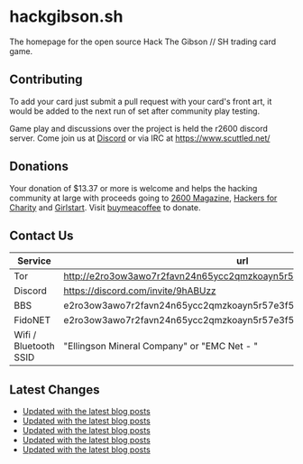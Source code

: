 # hackgibson.sh
The homepage for the open source Hack The Gibson // SH trading card game.


## Contributing

To add your card just submit a pull request with your card's front art, it would be added to the next run of set after community play testing.

Game play and discussions over the project is held the r2600 discord server. Come join us at [Discord](https://discord.com/invite/9hABUzz) or via IRC at https://www.scuttled.net/


## Donations

Your donation of $13.37 or more is welcome and helps the hacking community at large with proceeds going to [2600 Magazine](https://2600.com/), [Hackers for Charity](https://hackersforcharity.org) and [Girlstart](https://girlstart.org).  Visit [buymeacoffee](https://www.buymeacoffee.com/hackgibson.sh) to donate.


## Contact Us

Service | url
-|-
Tor | http://e2ro3ow3awo7r2favn24n65ycc2qmzkoayn5r57e3f56nvjwdcgg32ad.onion
Discord | https://discord.com/invite/9hABUzz
BBS | e2ro3ow3awo7r2favn24n65ycc2qmzkoayn5r57e3f56nvjwdcgg32ad.onion:23
FidoNET | e2ro3ow3awo7r2favn24n65ycc2qmzkoayn5r57e3f56nvjwdcgg32ad.onion:24554
Wifi / Bluetooth SSID | "Ellingson Mineral Company" or "EMC Net - <fidonet address>"

## Latest Changes
<!-- BLOG-POST-LIST:START -->
- [Updated with the latest blog posts](https://github.com/DFW2600/hackgibson.sh/commit/c74200c68d69ef37501bbf397c970e7d462295a0)
- [Updated with the latest blog posts](https://github.com/DFW2600/hackgibson.sh/commit/0b6dde2e4f0db336c2a23da67d1564afa3a21865)
- [Updated with the latest blog posts](https://github.com/DFW2600/hackgibson.sh/commit/b68d950a2ac89d682ad9ae619c4700fe9097b47d)
- [Updated with the latest blog posts](https://github.com/DFW2600/hackgibson.sh/commit/a5605388e02dd2907c168229e8d571bc6693e88d)
- [Updated with the latest blog posts](https://github.com/DFW2600/hackgibson.sh/commit/4e036b7b5d810bbb08a644b94dca54fa46bfdfd9)
<!-- BLOG-POST-LIST:END -->
